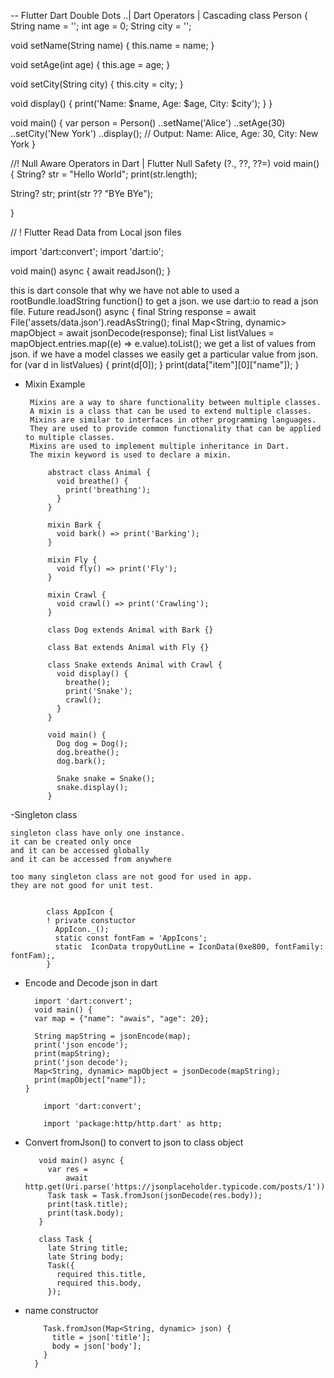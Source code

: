 -- Flutter Dart Double Dots ..| Dart Operators | Cascading
class Person {
  String name = '';
  int age = 0;
  String city = '';

  void setName(String name) {
    this.name = name;
  }

  void setAge(int age) {
    this.age = age;
  }

  void setCity(String city) {
    this.city = city;
  }

  void display() {
    print('Name: $name, Age: $age, City: $city');
  }
}

void main() {
  var person = Person()
    ..setName('Alice')
    ..setAge(30)
    ..setCity('New York')
    ..display(); // Output: Name: Alice, Age: 30, City: New York
}





//! Null Aware Operators in Dart | Flutter Null Safety (?., ??, ??=)
void main() {
  String? str = "Hello World";
  print(str.length);

  String? str;
  print(str ?? "BYe BYe");

}





// ! Flutter Read Data from Local json files

import 'dart:convert';
import 'dart:io';

void main() async {
  await readJson();
}

 this is dart console that why we have not able to used a rootBundle.loadString function() to get a json.
 we use dart:io to read a json file.
Future<void> readJson() async {
  final String response = await File('assets/data.json').readAsString();
  final Map<String, dynamic> mapObject = await jsonDecode(response);
  final List<dynamic> listValues =
      mapObject.entries.map((e) => e.value).toList();
   we  get a list of values from json. if we have a model classes we easily get a particular value from json.
  for (var d in listValues) {
    print(d[0]);
  }
  print(data["item"][0]["name"]);
}

 - Mixin Example
       
        Mixins are a way to share functionality between multiple classes.      
        A mixin is a class that can be used to extend multiple classes.       
        Mixins are similar to interfaces in other programming languages.       
        They are used to provide common functionality that can be applied to multiple classes.      
        Mixins are used to implement multiple inheritance in Dart.      
        The mixin keyword is used to declare a mixin.
            
            abstract class Animal {
              void breathe() {
                print('breathing');
              }
            }

            mixin Bark {
              void bark() => print('Barking');
            }

            mixin Fly {
              void fly() => print('Fly');
            }

            mixin Crawl {
              void crawl() => print('Crawling');
            }

            class Dog extends Animal with Bark {}

            class Bat extends Animal with Fly {}

            class Snake extends Animal with Crawl {
              void display() {
                breathe();
                print('Snake');
                crawl();
              }
            }

            void main() {
              Dog dog = Dog();
              dog.breathe();
              dog.bark();

              Snake snake = Snake();
              snake.display();
            }

 

  -Singleton class
  
    singleton class have only one instance.
    it can be created only once
    and it can be accessed globally
    and it can be accessed from anywhere

    too many singleton class are not good for used in app.
    they are not good for unit test.


            class AppIcon {
            ! private constuctor
              AppIcon._();
              static const fontFam = 'AppIcons';
              static  IconData tropyOutLine = IconData(0xe800, fontFamily: fontFam);,
            }



- Encode and Decode json in dart
      
        import 'dart:convert';
        void main() {
        var map = {"name": "awais", "age": 20};

        String mapString = jsonEncode(map);
        print('json encode');
        print(mapString);
        print('json decode');
        Map<String, dynamic> mapObject = jsonDecode(mapString);
        print(mapObject["name"]);
      } 

          import 'dart:convert';

          import 'package:http/http.dart' as http;

 - Convert fromJson() to convert to json to class object

          void main() async {
            var res =
                await http.get(Uri.parse('https://jsonplaceholder.typicode.com/posts/1'));
            Task task = Task.fromJson(jsonDecode(res.body));
            print(task.title);
            print(task.body);
          }

          class Task {
            late String title;
            late String body;
            Task({
              required this.title,
              required this.body,
            });

  - name constructor
           
            Task.fromJson(Map<String, dynamic> json) {
              title = json['title'];
              body = json['body'];
            }
          }
          
